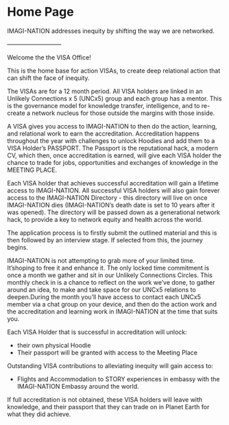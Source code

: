 # Home Page

IMAGI-NATION addresses inequity by shifting the way we are networked.

—————————

Welcome the the VISA Office!

This is the home base for action VISAs, to create deep relational action that can shift the face of inequity.

The VISAs are for a 12 month period. All VISA holders are linked in an Unlikely Connections x 5 (UNCx5) group and each group has a mentor. This is the governance model for knowledge transfer, intelligence, and to re-create a network nucleus for those outside the margins with those inside.

A VISA gives you access to IMAGI-NATION to then do the action, learning, and relational work to earn the accreditation. Accreditation happens throughout the year with challenges to unlock Hoodies and add them to a VISA Holder’s PASSPORT. The Passport is the reputational hack, a modern CV, which then, once accreditation is earned, will give each VISA holder the chance to trade for jobs, opportunities and exchanges of knowledge in the MEETING PLACE.

Each VISA holder that achieves successful accreditation will gain a lifetime access to IMAGI-NATION. All successful VISA holders will also gain forever access to the IMAGI-NATION Directory - this directory will live on once IMAGI-NATION dies (IMAGI-NATION’s death date is set to 10 years after it was opened). The directory will be passed down as a generational network hack, to provide a key to network equity and health across the world.

The application process is to firstly submit the outlined material and this is then followed by  an interview stage. If selected from this, the journey begins.

IMAGI-NATION is not attempting to grab more of your limited time. It’shoping to free it and enhance it. The only locked time commitment is once a month we gather and sit in our Unlikely Connections Circles. This monthly check in is a chance to reflect on the work we’ve done, to gather around an idea, to make and take space for our UNCx5 relations to deepen.During the month you’ll have access to contact each UNCx5 member via a chat group on your device, and then do the action work and the accreditation and learning work in IMAGI-NATION at the time that suits you.

Each VISA Holder that is successful in accreditation will unlock:

* their own physical Hoodie
* Their passport will be granted with access to the Meeting Place

Outstanding VISA contributions to alleviating inequity will gain access to:

* Flights and Accommodation to STORY experiences in embassy with the IMAGI-NATION Embassy around the world.

If full accreditation is not obtained, these VISA holders will leave with knowledge, and their passport that they can trade on in Planet Earth for what they did achieve.
